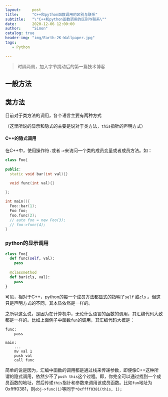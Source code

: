 ```yaml
---
layout:     post
title:      "C++和python函数调用的区别与联系"
subtitle:   "\"C++和python函数调用的区别与联系\""
date:       2020-12-06 12:00:00
author:     "Simon"
catalog: true
header-img: "img/Earth-2K-Wallpaper.jpg"
tags:
   - Python

---
```


> 时隔两周，加入字节跳动后的第一篇技术博客

## 一般方法

## 类方法

目前对于类方法的调用，各个语言主要有两种方式

（这里所说的显示和隐式的主要是说对于类方法，`this`指针的声明方式）

#### C++的隐式调用

在C++中，使用操作符`.`或者`->`来访问一个类的成员变量或者成员方法。如：

```c++
class Foo{
  
public:
  static void bar(int val){}
  
  void func(int val){}

};

int main(){
  Foo::bar(1);
  Foo foo;
  foo.func(2);
  // auto foo = new Foo(3);
  // foo->func(4);
}
```

### python的显示调用

```python
class Foo{
  def func(self, val):
  	pass
  
  @classmethod
  def bar(cls, val):
  	pass
}
```

可见，相对于C++，python的每一个成员方法都显式的指明了`self` 或`cls`  。但这只是声明方式的不同，其本质依然是一样的。

之所以这么说，是因为在计算机中，无论什么语言的函数的调用，其汇编代码大致都是一样的。比如上面例子中函数`fun`的调用，其汇编代码大概是：

```assembly
func:
	pass

main:
	...
	mv val 1
	push val
	call func
```

简单的说是因为，汇编中函数的调用都是通过栈来传递参数，即便像C++这种所谓的隐式调用，依然少不了`push this`这个过程。即，你完全可以通过找到一个成员函数的地址，然后传递`this`指针和参数来调用该成员函数。比如`fun`地址为0xffff0381，则`obj->func(1)`等同于`*0xffff0381(this, 1);`